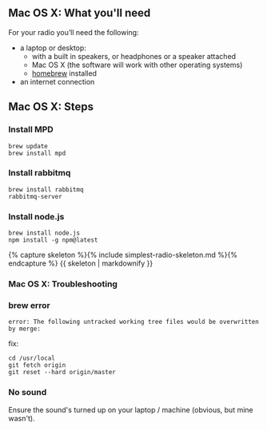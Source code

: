 Mac OS X: What you'll need
---

For your radio you’ll need the following:

* a laptop or desktop:
     * with a built in speakers, or headphones or a speaker attached
     * Mac OS X (the software will work with other operating systems)
     * [homebrew](http://brew.sh/) installed
* an internet connection


Mac OS X: Steps
---

### Install MPD

    brew update
    brew install mpd

### Install rabbitmq

    brew install rabbitmq
    rabbitmq-server

### Install node.js

    brew install node.js
    npm install -g npm@latest

{% capture skeleton %}{% include simplest-radio-skeleton.md %}{% endcapture %}
  {{ skeleton | markdownify }}


### Mac OS X: Troubleshooting

### brew error

    error: The following untracked working tree files would be overwritten by merge:

fix:

    cd /usr/local
    git fetch origin
    git reset --hard origin/master


### No sound

Ensure the sound's turned up on your laptop / machine (obvious, but mine wasn't).

